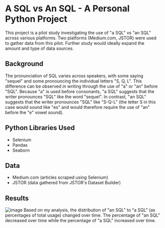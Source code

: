 # A SQL vs An SQL - A Personal Python Project
This project is a pilot study investigating the use of "a SQL" vs "an SQL" across various platforms. Two platforms (Medium.com, JSTOR) were used to gather data from this pilot. Further study would ideally expand the amount and type of data sources. 

## Background
The pronunciation of SQL varies across speakers, with some saying "sequel" and some pronouncing the individual letters "S, Q, L". This difference can be observed in writing through the use of "a" or "an" before "SQL". Because "a" is used before consonants, "a SQL" suggests that the writer pronounces "SQL" like the word "sequel". In contrast, "an SQL" suggests that the writer pronounces "SQL" like "S-Q-L" (the letter S in this case would sound like "es" and would therefore require the use of "an" before the "e" vowel sound). 

## Python Libraries Used
- Selenium
- Pandas
- Seaborn

## Data
- Medium.com (articles scraped using Selenium)
- JSTOR (data gathered from JSTOR's Dataset Builder)

## Results
![image](https://github.com/eck-e/pronunciationOfSQL/assets/29241079/c26856da-f537-4a5b-89c3-6d6bcfc942f5)
Based on my analysis, the distribution of "an SQL" to "a SQL" (as percentages of total usage) changed over time. The percentage of "an SQL" decreased over time while the percentage of "a SQL" increased over time.


